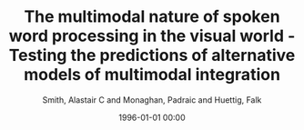 ---
layout: post
title: The multimodal nature of spoken word processing in the visual world - Testing the predictions of alternative models of multimodal integration

date: 1996-01-01 00:00
author: Smith, Alastair C and Monaghan, Padraic and Huettig, Falk
tags: ["connectionist modelling","multimodal processing","spoken word recognition","visual attention","visual world paradigm"]
journal: Journal of Memory and Language

link: https://doi.org/10.1016/j.jml.2016.08.005

year: 2017
---